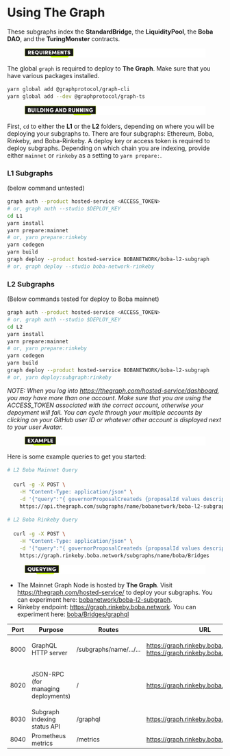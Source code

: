 # Using The Graph

These subgraphs index the **StandardBridge**, the **LiquidityPool**, the **Boba DAO**, and the **TuringMonster** contracts.



<figure><img src="../../../.gitbook/assets/Artboard 1 (8) (2).png" alt=""><figcaption></figcaption></figure>

The global `graph` is required to deploy to **The Graph**. Make sure that you have various packages installed.

```bash
yarn global add @graphprotocol/graph-cli
yarn global add --dev @graphprotocol/graph-ts
```



<figure><img src="../../../.gitbook/assets/Artboard 2 (1) (1).png" alt=""><figcaption></figcaption></figure>

First, `cd` to either the **L1** or the **L2** folders, depending on where you will be deploying your subgraphs to. There are four subgraphs: Ethereum, Boba, Rinkeby, and Boba-Rinkeby. A deploy key or access token is required to deploy subgraphs. Depending on which chain you are indexing, provide either `mainnet` or `rinkeby` as a setting to `yarn prepare:`.

### L1 Subgraphs

(below command untested)

```bash
graph auth --product hosted-service <ACCESS_TOKEN>
# or, graph auth --studio $DEPLOY_KEY
cd L1
yarn install
yarn prepare:mainnet 
# or, yarn prepare:rinkeby
yarn codegen
yarn build
graph deploy --product hosted-service BOBANETWORK/boba-l2-subgraph 
# or, graph deploy --studio boba-network-rinkeby
```

### L2 Subgraphs

(Below commands tested for deploy to Boba mainnet)

```bash
graph auth --product hosted-service <ACCESS_TOKEN>
# or, graph auth --studio $DEPLOY_KEY
cd L2
yarn install
yarn prepare:mainnet
# or, yarn prepare:rinkeby
yarn codegen
yarn build
graph deploy --product hosted-service BOBANETWORK/boba-l2-subgraph
# or, yarn deploy:subgraph:rinkeby
```

_NOTE: When you log into https://thegraph.com/hosted-service/dashboard, you may have more than one account. Make sure that you are using the ACCESS\_TOKEN associated with the correct account, otherwise your depoyment will fail. You can cycle through your multiple accounts by clicking on your GitHub user ID or whatever other account is displayed next to your user Avatar._



<figure><img src="../../../.gitbook/assets/Artboard 3 (11).png" alt=""><figcaption></figcaption></figure>

Here is some example queries to get you started:

```bash
# L2 Boba Mainnet Query

  curl -g -X POST \
    -H "Content-Type: application/json" \
    -d '{"query":"{ governorProposalCreateds {proposalId values description proposer}}"}' \
    https://api.thegraph.com/subgraphs/name/bobanetwork/boba-l2-subgraph
```

```bash
# L2 Boba Rinkeby Query

  curl -g -X POST \
    -H "Content-Type: application/json" \
    -d '{"query":"{ governorProposalCreateds {proposalId values description proposer}}"}' \
    https://graph.rinkeby.boba.network/subgraphs/name/boba/Bridges
```



<figure><img src="../../../.gitbook/assets/Artboard 4 (12) (2).png" alt=""><figcaption></figcaption></figure>

* The Mainnet Graph Node is hosted by **The Graph**. Visit https://thegraph.com/hosted-service/ to deploy your subgraphs. You can experiment here: [bobanetwork/boba-l2-subgraph](https://thegraph.com/hosted-service/subgraph/bobanetwork/boba-l2-subgraph?query=Example%20query).
* Rinkeby endpoint: https://graph.rinkeby.boba.network. You can experiment here: [boba/Bridges/graphql](https://graph.rinkeby.boba.network/subgraphs/name/boba/Bridges/graphql)

| **Port** | **Purpose**                                   | **Routes**              | URL                                                                                  | **Permission** |
| -------- | --------------------------------------------- | ----------------------- | ------------------------------------------------------------------------------------ | -------------- |
| 8000     | GraphQL HTTP server                           | /subgraphs/name/.../... | <p>https://graph.rinkeby.boba.network<br>https://graph.rinkeby.boba.network:8000</p> | Public         |
| 8020     | <p>JSON-RPC<br>(for managing deployments)</p> | /                       | https://graph.rinkeby.boba.network:8020                                              | Private        |
| 8030     | Subgraph indexing status API                  | /graphql                | https://graph.rinkeby.boba.network:8030                                              | Public         |
| 8040     | Prometheus metrics                            | /metrics                | https://graph.rinkeby.boba.network:8040                                              | Public         |
